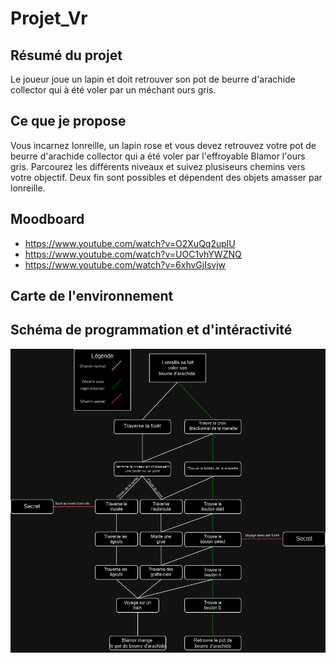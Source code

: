 # Projet_Vr

## Résumé du projet
Le joueur joue un lapin et doit retrouver son pot de beurre d'arachide collector qui à été voler par un méchant ours gris.

## Ce que je propose
Vous incarnez lonreille, un lapin rose et vous devez retrouvez votre pot de beurre d'arachide collector qui a été voler par l'effroyable Blamor l'ours gris. Parcourez les différents niveaux et suivez plusiseurs chemins vers votre objectif. Deux fin sont possibles et dépendent des objets amasser par lonreille. 


## Moodboard




- https://www.youtube.com/watch?v=O2XuQq2uplU
- https://www.youtube.com/watch?v=UOC1vhYWZNQ
- https://www.youtube.com/watch?v=6xhvGjIsvjw


## Carte de l'environnement


## Schéma de programmation et d'intéractivité

![schema](medias/schema.png)
